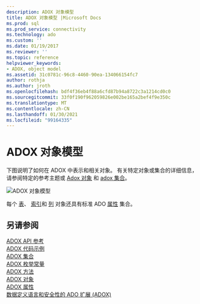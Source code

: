 ```yaml
---
description: ADOX 对象模型
title: ADOX 对象模型 |Microsoft Docs
ms.prod: sql
ms.prod_service: connectivity
ms.technology: ado
ms.custom: ''
ms.date: 01/19/2017
ms.reviewer: ''
ms.topic: reference
helpviewer_keywords:
- ADOX, object model
ms.assetid: 31c0781c-96c8-4460-90ea-134066154fc7
author: rothja
ms.author: jroth
ms.openlocfilehash: bdf4f36eb4f88a6cfd87b94a8722c3a1214cd0c0
ms.sourcegitcommit: 33f0f190f962059826e002be165a2bef4f9e350c
ms.translationtype: MT
ms.contentlocale: zh-CN
ms.lasthandoff: 01/30/2021
ms.locfileid: "99164335"
---
```

# <a name="adox-object-model"></a>ADOX 对象模型
下图说明了如何在 ADOX 中表示和相关对象。 有关特定对象或集合的详细信息，请参阅特定的参考主题或 [Adox 对象](./adox-objects.md) 和 [adox 集合](./adox-collections.md)。  
  
 ![ADOX 对象模型](../../../ado/reference/adox-api/media/adox_object_model.gif "ADOX_object_model")  
  
 每个 [表](./table-object-adox.md)、 [索引](./index-object-adox.md)和 [列](./column-object-adox.md) 对象还具有标准 ADO [属性](../ado-api/properties-collection-ado.md) 集合。  
  
## <a name="see-also"></a>另请参阅  
 [ADOX API 参考]()   
 [ADOX 代码示例](./adox-code-examples.md)   
 [ADOX 集合](./adox-collections.md)   
 [ADOX 枚举常量](./adox-enumerated-constants.md)   
 [ADOX 方法](./adox-methods.md)   
 [ADOX 对象](./adox-objects.md)   
 [ADOX 属性](./adox-properties.md)   
 [数据定义语言和安全性的 ADO 扩展 (ADOX)](../../guide/extensions/ado-extensions-for-data-definition-language-and-security-adox.md)